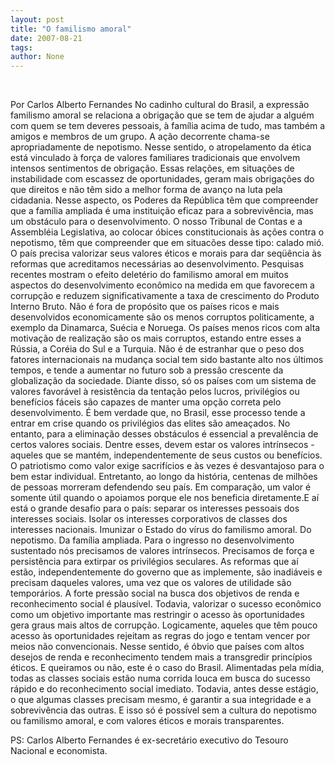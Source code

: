 ```yaml
---
layout: post
title: "O familismo amoral"
date: 2007-08-21
tags: 
author: None
---
```


&nbsp;

Por Carlos Alberto Fernandes
No cadinho cultural do Brasil, a express&atilde;o familismo amoral se relaciona a obriga&ccedil;&atilde;o que se tem de ajudar a algu&eacute;m com quem se tem deveres pessoais, &agrave; fam&iacute;lia acima de tudo, mas tamb&eacute;m a amigos e membros de um grupo. A a&ccedil;&atilde;o decorrente chama-se apropriadamente de nepotismo. Nesse sentido, o atropelamento da &eacute;tica est&aacute; vinculado &agrave; for&ccedil;a de valores familiares tradicionais que envolvem intensos sentimentos de obriga&ccedil;&atilde;o.
Essas rela&ccedil;&otilde;es, em situa&ccedil;&otilde;es de instabilidade com escassez de oportunidades, geram mais obriga&ccedil;&otilde;es do que direitos e n&atilde;o t&ecirc;m sido a melhor forma de avan&ccedil;o na luta pela cidadania. Nesse aspecto, os Poderes da Rep&uacute;blica t&ecirc;m que compreender que a fam&iacute;lia ampliada &eacute; uma institui&ccedil;&atilde;o eficaz para a sobreviv&ecirc;ncia, mas um obst&aacute;culo para o desenvolvimento. O nosso Tribunal de Contas e a Assembl&eacute;ia Legislativa, ao colocar &oacute;bices constitucionais &agrave;s a&ccedil;&otilde;es contra o nepotismo, t&ecirc;m que compreender que em situac&otilde;es desse tipo: calado mi&oacute;.
O pa&iacute;s precisa valorizar seus valores &eacute;ticos e morais para dar seq&uuml;&ecirc;ncia &agrave;s reformas que acreditamos necess&aacute;rias ao desenvolvimento. Pesquisas recentes mostram o efeito delet&eacute;rio do familismo amoral em muitos aspectos do desenvolvimento econ&ocirc;mico na medida em que favorecem a corrup&ccedil;&atilde;o e reduzem significativamente a taxa de crescimento do Produto Interno Bruto. N&atilde;o &eacute; fora de prop&oacute;sito que os pa&iacute;ses ricos e mais desenvolvidos economicamente s&atilde;o os menos corruptos politicamente, a exemplo da Dinamarca, Su&eacute;cia e Noruega. Os pa&iacute;ses menos ricos com alta motiva&ccedil;&atilde;o de realiza&ccedil;&atilde;o s&atilde;o os mais corruptos, estando entre esses a R&uacute;ssia, a Cor&eacute;ia do Sul e a Turquia. 
N&atilde;o &eacute; de estranhar que o peso dos fatores internacionais na mudan&ccedil;a social tem sido bastante alto nos &uacute;ltimos tempos, e tende a aumentar no futuro sob a press&atilde;o crescente da globaliza&ccedil;&atilde;o da sociedade. Diante disso, s&oacute; os pa&iacute;ses com um sistema de valores favor&aacute;vel &agrave; resist&ecirc;ncia da tenta&ccedil;&atilde;o pelos lucros, privil&eacute;gios ou benef&iacute;cios f&aacute;ceis s&atilde;o capazes de manter uma op&ccedil;&atilde;o correta pelo desenvolvimento. 
&Eacute; bem verdade que, no Brasil, esse processo tende a entrar em crise quando os privil&eacute;gios das elites s&atilde;o amea&ccedil;ados. No entanto, para a elimina&ccedil;&atilde;o desses obst&aacute;culos &eacute; essencial a preval&ecirc;ncia de certos valores sociais. Dentre esses, devem estar os valores intr&iacute;nsecos - aqueles que se mant&eacute;m, independentemente de seus custos ou benef&iacute;cios. O patriotismo como valor exige sacrif&iacute;cios e &agrave;s vezes &eacute; desvantajoso para o bem estar individual. Entretanto, ao longo da hist&oacute;ria, centenas de milh&otilde;es de pessoas morreram defendendo seu pa&iacute;s. Em compara&ccedil;&atilde;o, um valor &eacute; somente &uacute;til quando o apoiamos porque ele nos beneficia diretamente.E a&iacute; est&aacute; o grande desafio para o pa&iacute;s: separar os interesses pessoais dos interesses sociais. Isolar os interesses corporativos de classes dos interesses nacionais. Imunizar o Estado do v&iacute;rus do familismo amoral. Do nepotismo. Da fam&iacute;lia ampliada.
Para o ingresso no desenvolvimento sustentado n&oacute;s precisamos de valores intr&iacute;nsecos. Precisamos de for&ccedil;a e persist&ecirc;ncia para extirpar os privil&eacute;gios seculares. As reformas que a&iacute; est&atilde;o, independentemente do governo que as implemente, s&atilde;o inadi&aacute;veis e precisam daqueles valores, uma vez que os valores de utilidade s&atilde;o tempor&aacute;rios. 
A forte press&atilde;o social na busca dos objetivos de renda e reconhecimento social &eacute; plaus&iacute;vel. Todavia, valorizar o sucesso econ&ocirc;mico como um objetivo importante mas restringir o acesso &agrave;s oportunidades gera graus mais altos de corrup&ccedil;&atilde;o. Logicamente, aqueles que t&ecirc;m pouco acesso &agrave;s oportunidades rejeitam as regras do jogo e tentam vencer por meios n&atilde;o convencionais. 
Nesse sentido, &eacute; &oacute;bvio que pa&iacute;ses com altos desejos de renda e reconhecimento tendem mais a transgredir princ&iacute;pios &eacute;ticos. E queiramos ou n&atilde;o, este &eacute; o caso do Brasil. Alimentadas pela m&iacute;dia, todas as classes sociais est&atilde;o numa corrida louca em busca do sucesso r&aacute;pido e do reconhecimento social imediato. Todavia, antes desse est&aacute;gio, o que algumas classes precisam mesmo, &eacute; garantir a sua integridade e a sobreviv&ecirc;ncia das outras. E isso s&oacute; &eacute; poss&iacute;vel sem a cultura do nepotismo ou familismo amoral, e com valores &eacute;ticos e morais transparentes.

PS: Carlos Alberto Fernandes &eacute; ex-secret&aacute;rio executivo do Tesouro Nacional e economista.
 
